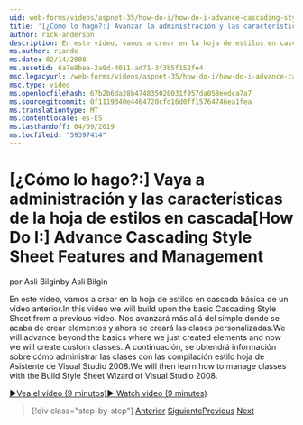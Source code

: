 ```yaml
---
uid: web-forms/videos/aspnet-35/how-do-i/how-do-i-advance-cascading-style-sheet-features-and-management
title: '[¿Cómo lo hago?:] Avanzar la administración y las características de la hoja de estilos en cascada | Microsoft Docs'
author: rick-anderson
description: En este vídeo, vamos a crear en la hoja de estilos en cascada básica de un vídeo anterior. Nos avanzará más allá del simple que acabamos de crear elementos y...
ms.author: riande
ms.date: 02/14/2008
ms.assetid: 6a7e8bea-2a0d-4011-ad71-3f3b5f152fe4
msc.legacyurl: /web-forms/videos/aspnet-35/how-do-i/how-do-i-advance-cascading-style-sheet-features-and-management
msc.type: video
ms.openlocfilehash: 67b2b6da28b474835020031f957da058eedca7a7
ms.sourcegitcommit: 0f1119340e4464720cfd16d0ff15764746ea1fea
ms.translationtype: MT
ms.contentlocale: es-ES
ms.lasthandoff: 04/09/2019
ms.locfileid: "59397414"
---
```

# <a name="how-do-i-advance-cascading-style-sheet-features-and-management"></a><span data-ttu-id="27461-104">[¿Cómo lo hago?:] Vaya a administración y las características de la hoja de estilos en cascada</span><span class="sxs-lookup"><span data-stu-id="27461-104">[How Do I:] Advance Cascading Style Sheet Features and Management</span></span>

<span data-ttu-id="27461-105">por Asli Bilgin</span><span class="sxs-lookup"><span data-stu-id="27461-105">by Asli Bilgin</span></span>

<span data-ttu-id="27461-106">En este vídeo, vamos a crear en la hoja de estilos en cascada básica de un vídeo anterior.</span><span class="sxs-lookup"><span data-stu-id="27461-106">In this video we will build upon the basic Cascading Style Sheet from a previous video.</span></span> <span data-ttu-id="27461-107">Nos avanzará más allá del simple donde se acaba de crear elementos y ahora se creará las clases personalizadas.</span><span class="sxs-lookup"><span data-stu-id="27461-107">We will advance beyond the basics where we just created elements and now we will create custom classes.</span></span> <span data-ttu-id="27461-108">A continuación, se obtendrá información sobre cómo administrar las clases con las compilación estilo hoja de Asistente de Visual Studio 2008.</span><span class="sxs-lookup"><span data-stu-id="27461-108">We will then learn how to manage classes with the Build Style Sheet Wizard of Visual Studio 2008.</span></span>

[<span data-ttu-id="27461-109">&#9654;Vea el vídeo (9 minutos)</span><span class="sxs-lookup"><span data-stu-id="27461-109">&#9654; Watch video (9 minutes)</span></span>](https://channel9.msdn.com/Blogs/ASP-NET-Site-Videos/how-do-i-advance-cascading-style-sheet-features-and-management)

> [!div class="step-by-step"]
> <span data-ttu-id="27461-110">[Anterior](how-do-i-adding-elements-to-a-css-file-and-create-new-css-on-the-fly.md)
> [Siguiente](how-do-i-converting-a-net-20-windows-forms-application-to-net-35.md)</span><span class="sxs-lookup"><span data-stu-id="27461-110">[Previous](how-do-i-adding-elements-to-a-css-file-and-create-new-css-on-the-fly.md)
[Next](how-do-i-converting-a-net-20-windows-forms-application-to-net-35.md)</span></span>
